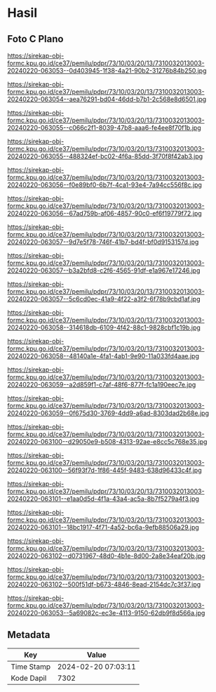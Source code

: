 # Hasil

## Foto C Plano

https://sirekap-obj-formc.kpu.go.id/ce37/pemilu/pdpr/73/10/03/20/13/7310032013003-20240220-063053--0d403945-1f38-4a21-90b2-31276b84b250.jpg

https://sirekap-obj-formc.kpu.go.id/ce37/pemilu/pdpr/73/10/03/20/13/7310032013003-20240220-063054--aea76291-bd04-46dd-b7b1-2c568e8d6501.jpg

https://sirekap-obj-formc.kpu.go.id/ce37/pemilu/pdpr/73/10/03/20/13/7310032013003-20240220-063055--c066c2f1-8039-47b8-aaa6-fe4ee8f70f1b.jpg

https://sirekap-obj-formc.kpu.go.id/ce37/pemilu/pdpr/73/10/03/20/13/7310032013003-20240220-063055--488324ef-bc02-4f6a-85dd-3f70f8f42ab3.jpg

https://sirekap-obj-formc.kpu.go.id/ce37/pemilu/pdpr/73/10/03/20/13/7310032013003-20240220-063056--f0e89bf0-6b7f-4ca1-93e4-7a94cc556f8c.jpg

https://sirekap-obj-formc.kpu.go.id/ce37/pemilu/pdpr/73/10/03/20/13/7310032013003-20240220-063056--67ad759b-af06-4857-90c0-ef6f19779f72.jpg

https://sirekap-obj-formc.kpu.go.id/ce37/pemilu/pdpr/73/10/03/20/13/7310032013003-20240220-063057--9d7e5f78-746f-41b7-bd4f-bf0d9153157d.jpg

https://sirekap-obj-formc.kpu.go.id/ce37/pemilu/pdpr/73/10/03/20/13/7310032013003-20240220-063057--b3a2bfd8-c2f6-4565-91df-e1a967e17246.jpg

https://sirekap-obj-formc.kpu.go.id/ce37/pemilu/pdpr/73/10/03/20/13/7310032013003-20240220-063057--5c6cd0ec-41a9-4f22-a3f2-6f78b9cbd1af.jpg

https://sirekap-obj-formc.kpu.go.id/ce37/pemilu/pdpr/73/10/03/20/13/7310032013003-20240220-063058--314618db-6109-4f42-88c1-9828cbf1c19b.jpg

https://sirekap-obj-formc.kpu.go.id/ce37/pemilu/pdpr/73/10/03/20/13/7310032013003-20240220-063058--48140a1e-4fa1-4ab1-9e90-11a033fd4aae.jpg

https://sirekap-obj-formc.kpu.go.id/ce37/pemilu/pdpr/73/10/03/20/13/7310032013003-20240220-063059--a2d859f1-c7af-48f6-877f-fc1a190eec7e.jpg

https://sirekap-obj-formc.kpu.go.id/ce37/pemilu/pdpr/73/10/03/20/13/7310032013003-20240220-063059--0f675d30-3769-4dd9-a6ad-8303dad2b68e.jpg

https://sirekap-obj-formc.kpu.go.id/ce37/pemilu/pdpr/73/10/03/20/13/7310032013003-20240220-063100--d29050e9-b508-4313-92ae-e8cc5c768e35.jpg

https://sirekap-obj-formc.kpu.go.id/ce37/pemilu/pdpr/73/10/03/20/13/7310032013003-20240220-063100--56f93f7d-1f86-445f-9483-638d96433c4f.jpg

https://sirekap-obj-formc.kpu.go.id/ce37/pemilu/pdpr/73/10/03/20/13/7310032013003-20240220-063101--e1aa0d5d-4f1a-43a4-ac5a-8b7f5279a4f3.jpg

https://sirekap-obj-formc.kpu.go.id/ce37/pemilu/pdpr/73/10/03/20/13/7310032013003-20240220-063101--18bc1917-4f71-4a52-bc6a-9efb88506a29.jpg

https://sirekap-obj-formc.kpu.go.id/ce37/pemilu/pdpr/73/10/03/20/13/7310032013003-20240220-063102--d0731967-48d0-4b1e-8d00-2a8e34eaf20b.jpg

https://sirekap-obj-formc.kpu.go.id/ce37/pemilu/pdpr/73/10/03/20/13/7310032013003-20240220-063102--500f51df-b673-4846-8ead-2154dc7c3f37.jpg

https://sirekap-obj-formc.kpu.go.id/ce37/pemilu/pdpr/73/10/03/20/13/7310032013003-20240220-063053--5a69082c-ec3e-4113-9150-62db9f8d566a.jpg


## Metadata

| Key        | Value               |
| ---------- | ------------------- |
| Time Stamp | 2024-02-20 07:03:11 |
| Kode Dapil | 7302                |




